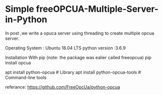 # Simple freeOPCUA-Multiple-Server-in-Python
In post ,we write a opuca server using threading to create multiple opcua server.

Operating System   : Ubuntu 18.04 LTS
python version :3.6.9

Installation
With pip (note: the package was ealier called freeopcua)
  pip install opcua

  apt install python-opcua        # Library
  apt install python-opcua-tools  # Command-line tools


referance:
         https://github.com/FreeOpcUa/python-opcua

 
